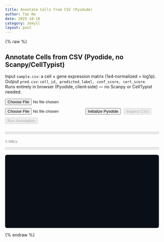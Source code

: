 ```yaml
---
title: Annotate Cells from CSV (Pyodide)
author: Tao He
date: 2025-10-16
category: Jekyll
layout: post
---
```


{% raw %}

<h2>Annotate Cells from CSV (Pyodide, no Scanpy/CellTypist)</h2>
<p>
  Input <code>sample.csv</code>: a cell × gene expression matrix (1e4‑normalized + log1p).<br>
  Output <code>pred.csv</code>: <code>cell_id, predicted_label, conf_score, cert_score</code>.<br>
  Runs entirely in browser (Pyodide, client‑side) — no Scanpy or CellTypist needed.
</p>

<div style="display:flex;flex-wrap:wrap;gap:10px;align-items:center;">
  <input type="file" id="csvInput" accept=".csv,text/csv" />
  <input type="file" id="refInput" accept=".csv,text/csv" />
  <button id="initBtn">Initialize Pyodide</button>
  <button id="inspectBtn" disabled>Inspect CSV</button>
  <button id="runBtn" disabled>Run Annotation</button>
  <a id="downloadLink" download="pred.csv" style="display:none">Download pred.csv</a>
</div>

<progress id="uploadProg" max="100" value="0" style="width:100%;margin-top:8px;"></progress>
<div id="speedLabel" style="font-size:12px;color:#888;margin-bottom:8px;">0 MB/s</div>
<progress id="procProg" max="100" value="0" style="width:100%;"></progress>
<pre id="log" style="background:#0a0f17;color:#e8eef7;padding:10px;border-radius:6px;overflow:auto;height:220px;white-space:pre-wrap;"></pre>

<script>
const $ = (id)=>document.getElementById(id);
const log = (m)=>{const el=$("log");el.textContent+=(m+"\n");el.scrollTop=el.scrollHeight;};
let pyodide,FS,csvFile,refFile,pyReady=false;

function readFileWithProgress(file,onProgress){
  return new Promise((resolve,reject)=>{
    const reader=new FileReader();
    const start=performance.now();let last=start,lastLoaded=0;
    reader.onprogress=(e)=>{
      if(e.lengthComputable){
        const pct=Math.round((e.loaded/e.total)*100);
        onProgress(pct,e.loaded,e.total,(e.loaded-lastLoaded)/((performance.now()-last)/1000));
        last=performance.now();lastLoaded=e.loaded;
      }
    };
    reader.onload=()=>resolve(new Uint8Array(reader.result));
    reader.onerror=()=>reject(reader.error);
    reader.readAsArrayBuffer(file);
  });
}

$("csvInput").addEventListener('change',async(e)=>{
  const f=e.target.files[0];if(!f)return;
  const bytes=await readFileWithProgress(f,(pct,loaded,total,rate)=>{
    $("uploadProg").value=pct;$("speedLabel").textContent=`${(rate/1048576).toFixed(2)} MB/s`;
  });
  csvFile={name:f.name,bytes};
  log(`Loaded ${f.name} (${(bytes.length/1e6).toFixed(2)} MB)`);
  $("inspectBtn").disabled=pyReady;$("runBtn").disabled=pyReady;
});

$("refInput").addEventListener('change',async(e)=>{
  const f=e.target.files[0];if(!f)return;const bytes=await readFileWithProgress(f,()=>{});
  refFile={name:f.name,bytes};log(`Loaded reference ${f.name}`);
});

$("initBtn").addEventListener('click',async()=>{
  if(pyReady)return;$("initBtn").disabled=true;log('Loading Pyodide…');
  import("https://cdn.jsdelivr.net/pyodide/v0.26.3/full/pyodide.js").then(async({loadPyodide})=>{
    pyodide=await loadPyodide({indexURL:"https://cdn.jsdelivr.net/pyodide/v0.26.3/full/"});FS=pyodide.FS;
    log(`Pyodide ${pyodide.version} ready.`);
    await pyodide.runPythonAsync(`import numpy as np, pandas as pd`);
    pyReady=true;$("inspectBtn").disabled=!csvFile;$("runBtn").disabled=!csvFile;
  });
});

$("inspectBtn").addEventListener('click',async()=>{
  FS.writeFile('/tmp.csv',csvFile.bytes);
  const code=`import pandas as pd\ndf=pd.read_csv('/tmp.csv',index_col=0)\nprint('shape',df.shape)`;
  const out=await pyodide.runPythonAsync(code);log(out);
});

$("runBtn").addEventListener('click',async()=>{
  $("procProg").value=5;FS.writeFile('/tmp.csv',csvFile.bytes);
  if(refFile)FS.writeFile('/ref.csv',refFile.bytes);
  const py=`
import numpy as np,pandas as pd
X=pd.read_csv('/tmp.csv',index_col=0)
if ${Boolean(!!refFile)}:
  ref=pd.read_csv('/ref.csv',index_col=0)
  genes_lower=[g.lower() for g in X.columns]
  ref.index=[g.lower() for g in ref.index]
  common=set(genes_lower).intersection(ref.index)
  ref=ref.loc[list(common)]
  X=X[[c for c in X.columns if c.lower() in common]]
  A=X.values;C=ref.values
  A/=np.linalg.norm(A,axis=1,keepdims=True)+1e-8
  C/=np.linalg.norm(C,axis=0,keepdims=True)+1e-8
  sims=A@C
  idx=np.argmax(sims,axis=1)
  ct=ref.columns
  pred=[ct[i] for i in idx]
  conf=sims[np.arange(sims.shape[0]),idx]
  out=pd.DataFrame({'cell_id':X.index,'predicted_label':pred,'conf_score':conf})
else:
  markers={'T_cells_NK':['CD3D','CD3E','TRAC','NKG7'], 'B_cells':['MS4A1','CD79A','CD74']}
  scores=[];names=[]
  for k,glist in markers.items():
    found=[c for c in glist if c in X.columns]
    s=X[found].mean(axis=1) if found else np.full((X.shape[0],),-10)
    scores.append(s);names.append(k)
  S=np.vstack(scores).T
  idx=np.argmax(S,axis=1)
  pred=[names[i] for i in idx]
  conf=S[np.arange(S.shape[0]),idx]
  out=pd.DataFrame({'cell_id':X.index,'predicted_label':pred,'conf_score':conf})
out.to_csv('/pred.csv',index=False)`;
  await pyodide.runPythonAsync(py);
  $("procProg").value=100;
  const bytes=FS.readFile('/pred.csv');
  const blob=new Blob([bytes],{type:'text/csv'});
  $("downloadLink").href=URL.createObjectURL(blob);
  $("downloadLink").style.display='inline';
  log('Done: pred.csv ready.');
});
</script>

{% endraw %}

